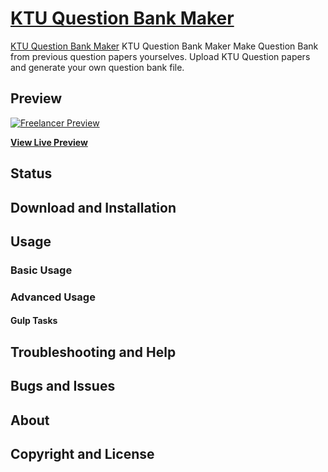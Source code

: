 # [KTU Question Bank Maker](https://ktuqbank.com/ktu-question-bank-maker/)

[KTU Question Bank Maker](https://ktuqbank.com/ktu-question-bank-maker/) KTU Question Bank Maker
Make Question Bank from previous question papers yourselves. Upload KTU Question papers and generate your own question bank file.

## Preview

[![Freelancer Preview](https://ktuqbank.com/wp-content/uploads/2018/10/ktu-questionbank-maker.png)](https://ktuqbank.com/wp-content/uploads/2018/10/ktu-questionbank-maker.png)

**[View Live Preview](h-)**

## Status



## Download and Installation



## Usage

### Basic Usage


### Advanced Usage


#### Gulp Tasks


## Troubleshooting and Help

## Bugs and Issues

## About

## Copyright and License


